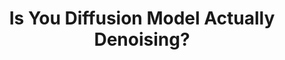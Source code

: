 ---
title: "Is You Diffusion Model Actually Denoising?"
collection: publications
category: preprint
authors: "Daniel Pfrommer, Ali Jadbabaie, <b>Max Simchowitz</b>"
venue: 'Under Submission'
year: 2025
selected: true
paperurl: ''
---